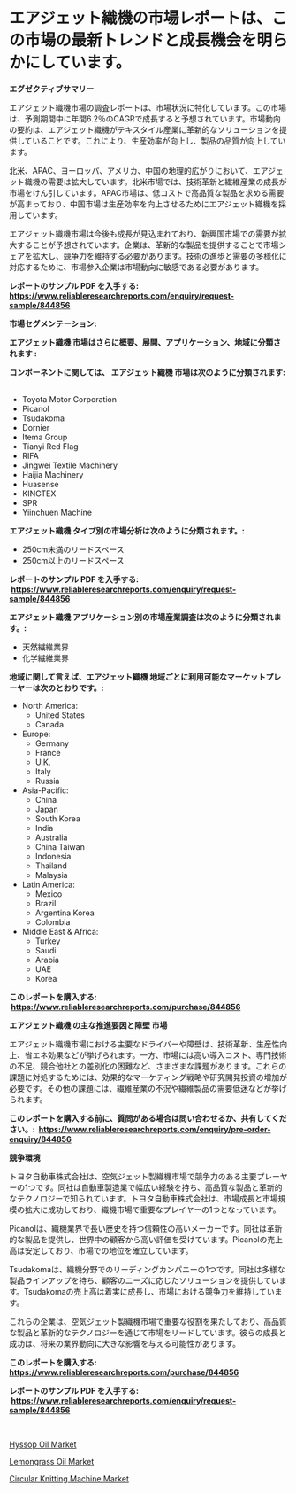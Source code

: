 <p><h1>エアジェット織機の市場レポートは、この市場の最新トレンドと成長機会を明らかにしています。</h1></p><p><strong>エグゼクティブサマリー</strong></p>
<p><p>エアジェット織機市場の調査レポートは、市場状況に特化しています。この市場は、予測期間中に年間6.2％のCAGRで成長すると予想されています。市場動向の要約は、エアジェット織機がテキスタイル産業に革新的なソリューションを提供していることです。これにより、生産効率が向上し、製品の品質が向上しています。</p><p>北米、APAC、ヨーロッパ、アメリカ、中国の地理的広がりにおいて、エアジェット織機の需要は拡大しています。北米市場では、技術革新と繊維産業の成長が市場をけん引しています。APAC市場は、低コストで高品質な製品を求める需要が高まっており、中国市場は生産効率を向上させるためにエアジェット織機を採用しています。</p><p>エアジェット織機市場は今後も成長が見込まれており、新興国市場での需要が拡大することが予想されています。企業は、革新的な製品を提供することで市場シェアを拡大し、競争力を維持する必要があります。技術の進歩と需要の多様化に対応するために、市場参入企業は市場動向に敏感である必要があります。</p></p>
<p><strong>レポートのサンプル PDF を入手する: <a href="https://www.reliableresearchreports.com/enquiry/request-sample/844856">https://www.reliableresearchreports.com/enquiry/request-sample/844856</a></strong></p>
<p><strong>市場セグメンテーション:</strong></p>
<p><strong> エアジェット織機 市場はさらに概要、展開、アプリケーション、地域に分類されます :</strong></p>
<p><strong>コンポーネントに関しては、 エアジェット織機 市場は次のように分類されます: &nbsp;</strong></p>
<p><ul><li>Toyota Motor Corporation</li><li>Picanol</li><li>Tsudakoma</li><li>Dornier</li><li>Itema Group</li><li>Tianyi Red Flag</li><li>RIFA</li><li>Jingwei Textile Machinery</li><li>Haijia Machinery</li><li>Huasense</li><li>KINGTEX</li><li>SPR</li><li>Yiinchuen Machine</li></ul></p>
<p><strong> エアジェット織機 タイプ別の市場分析は次のように分類されます。:</strong></p>
<p><ul><li>250cm未満のリードスペース</li><li>250cm以上のリードスペース</li></ul></p>
<p><strong>レポートのサンプル PDF を入手する: &nbsp;<a href="https://www.reliableresearchreports.com/enquiry/request-sample/844856">https://www.reliableresearchreports.com/enquiry/request-sample/844856</a></strong></p>
<p><strong> エアジェット織機 アプリケーション別の市場産業調査は次のように分類されます。:</strong></p>
<p><ul><li>天然繊維業界</li><li>化学繊維業界</li></ul></p>
<p><strong>地域に関して言えば、エアジェット織機 地域ごとに利用可能なマーケットプレーヤーは次のとおりです。:</strong></p>
<p><ul>
    <li>
        North America:
        <ul>
            <li>United States</li>
            <li>Canada</li>
        </ul>
    </li>
    <li>
        Europe:
        <ul>
            <li>Germany</li>
            <li>France</li>
            <li>U.K.</li>
            <li>Italy</li>
            <li>Russia</li>
        </ul>
    </li>
    <li>
        Asia-Pacific:
        <ul>
            <li>China</li>
            <li>Japan</li>
            <li>South Korea</li>
            <li>India</li>
            <li>Australia</li>
            <li>China Taiwan</li>
            <li>Indonesia</li>
            <li>Thailand</li>
            <li>Malaysia</li>
        </ul>
    </li>
    <li>
        Latin America:
        <ul>
            <li>Mexico</li>
            <li>Brazil</li>
            <li>Argentina Korea</li>
            <li>Colombia</li>
        </ul>
    </li>
    <li>
        Middle East & Africa:
        <ul>
            <li>Turkey</li>
            <li>Saudi</li>
            <li>Arabia</li>
            <li>UAE</li>
            <li>Korea</li>
        </ul>
    </li>
    </ul></p>
<p><strong>このレポートを購入する: &nbsp;<a href="https://www.reliableresearchreports.com/purchase/844856">https://www.reliableresearchreports.com/purchase/844856</a></strong></p>
<p><strong>エアジェット織機 の主な推進要因と障壁 市場</strong></p>
<p><p>エアジェット織機市場における主要なドライバーや障壁は、技術革新、生産性向上、省エネ効果などが挙げられます。一方、市場には高い導入コスト、専門技術の不足、競合他社との差別化の困難など、さまざまな課題があります。これらの課題に対処するためには、効果的なマーケティング戦略や研究開発投資の増加が必要です。その他の課題には、繊維産業の不況や繊維製品の需要低迷などが挙げられます。</p></p>
<p><strong>このレポートを購入する前に、質問がある場合は問い合わせるか、共有してください。:&nbsp; <a href="https://www.reliableresearchreports.com/enquiry/pre-order-enquiry/844856">https://www.reliableresearchreports.com/enquiry/pre-order-enquiry/844856</a></strong></p>
<p><strong>競争環境</strong></p>
<p><p>トヨタ自動車株式会社は、空気ジェット製織機市場で競争力のある主要プレーヤーの1つです。同社は自動車製造業で幅広い経験を持ち、高品質な製品と革新的なテクノロジーで知られています。トヨタ自動車株式会社は、市場成長と市場規模の拡大に成功しており、織機市場で重要なプレイヤーの1つとなっています。</p><p>Picanolは、織機業界で長い歴史を持つ信頼性の高いメーカーです。同社は革新的な製品を提供し、世界中の顧客から高い評価を受けています。Picanolの売上高は安定しており、市場での地位を確立しています。</p><p>Tsudakomaは、織機分野でのリーディングカンパニーの1つです。同社は多様な製品ラインアップを持ち、顧客のニーズに応じたソリューションを提供しています。Tsudakomaの売上高は着実に成長し、市場における競争力を維持しています。</p><p>これらの企業は、空気ジェット製織機市場で重要な役割を果たしており、高品質な製品と革新的なテクノロジーを通じて市場をリードしています。彼らの成長と成功は、将来の業界動向に大きな影響を与える可能性があります。</p></p>
<p><strong>このレポートを購入する: &nbsp; <a href="https://www.reliableresearchreports.com/purchase/844856">https://www.reliableresearchreports.com/purchase/844856</a></strong></p>
<p><strong>レポートのサンプル PDF を入手する: &nbsp;<a href="https://www.reliableresearchreports.com/enquiry/request-sample/844856">https://www.reliableresearchreports.com/enquiry/request-sample/844856</a></strong><strong></strong></p>
<p>&nbsp;</p>
<p><p><a href="https://glittery-fuchsia-86a.notion.site/Hyssop-Oil-Market-Size-Global-Industry-Overview-Market-Segmentation-and-Forecast-2024-to-2031-c1b24c9c862d48a3b2596359c7676efd">Hyssop Oil Market</a></p><p><a href="https://acidic-farm-354.notion.site/Lemongrass-Oil-Market-Analysis-and-Market-Size-Global-Industry-Overview-Market-Segmentation-and-Fo-420b8464e3c34fea81faafec49bd7365">Lemongrass Oil Market</a></p><p><a href="https://view.publitas.com/reportprime-1/circular-knitting-machine-market-insights-market-players-and-forecast-till-2031/">Circular Knitting Machine Market</a></p></p>